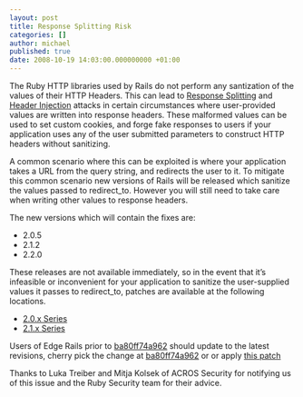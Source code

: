 ```yaml
---
layout: post
title: Response Splitting Risk
categories: []
author: michael
published: true
date: 2008-10-19 14:03:00.000000000 +01:00
---
```

<p>The Ruby <span class="caps">HTTP</span> libraries used by Rails do not perform any santization of the values of their <span class="caps">HTTP</span> Headers.  This can lead to <a href="http://en.wikipedia.org/wiki/HTTP_response_splitting">Response Splitting</a> and <a href="http://en.wikipedia.org/wiki/HTTP_header_injection">Header Injection</a> attacks in certain circumstances where user-provided values are written into response headers. These malformed values can be used to set custom cookies, and forge fake responses to users if your application uses any of the user submitted parameters to construct <span class="caps">HTTP</span> headers without sanitizing.</p>
<p>A common scenario where this can be exploited is where your application takes a <span class="caps">URL</span> from the query string, and redirects the user to it.  To mitigate this common scenario new versions of Rails will be released which sanitize the values passed to redirect_to.   However you will still need to take care when writing other values to response headers.</p>
<p>The new versions which will contain the fixes are:</p>
<ul>
	<li>2.0.5</li>
	<li>2.1.2</li>
	<li>2.2.0</li>
</ul>
<p>These releases are not available immediately, so in the event that it&#8217;s infeasible or inconvenient for your application to sanitize the user-supplied values it passes to redirect_to, patches are available at the following locations.</p>
<ul>
	<li><a href="/assets/2008/10/19/2.0.x.redirect_to_sanitisation.diff">2.0.x Series</a></li>
	<li><a href="/assets/2008/10/19/2.1.x.redirect_to_sanitisation.diff">2.1.x Series</a></li>
</ul>
<p>Users of Edge Rails prior to <a href="http://github.com/rails/rails/commit/ba80ff74a962">ba80ff74a962</a> should update to the latest revisions, cherry pick the change at <a href="http://github.com/rails/rails/commit/ba80ff74a962">ba80ff74a962</a> or or apply <a href="/assets/2008/10/19/edge.redirect_to_sanitisation.diff">this patch</a></p>
<p>Thanks to Luka Treiber and Mitja Kolsek of <span class="caps">ACROS</span> Security for notifying us of this issue and the Ruby Security team for their advice.</p>